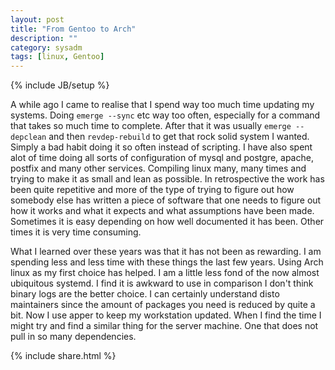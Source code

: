 ```yaml
---
layout: post
title: "From Gentoo to Arch"
description: ""
category: sysadm
tags: [linux, Gentoo]
---
```

{% include JB/setup %}

A while ago I came to realise that I spend way too much time updating my systems.
Doing ``emerge --sync`` etc way too often, especially for a command that takes so much time to complete.
After that it was usually ``emerge --depclean`` and then ``revdep-rebuild`` to get that rock solid system I wanted.
Simply a bad habit doing it so often instead of scripting.
I have also spent alot of time doing all sorts of configuration of mysql and postgre, apache, postfix and many other services.
Compiling linux many, many times and trying to make it as small and lean as possible.
In retrospective the work has been quite repetitive and more of the type of trying to figure out how somebody else has written a piece of software that one needs to figure out how it works and what it expects and what assumptions have been made.
Sometimes it is easy depending on how well documented it has been.
Other times it is very time consuming.

What I learned over these years was that it has not been as rewarding.
I am spending less and less time with these things the last few years.
Using Arch linux as my first choice has helped.
I am a little less fond of the now almost ubiquitous systemd.
I find it is awkward to use in comparison I don't think binary logs are the better choice.
I can certainly understand disto maintainers since the amount of packages you need is reduced by quite a bit.
Now I use apper to keep my workstation updated.
When I find the time I might try and find a similar thing for the server machine.
One that does not pull in so many dependencies.

{% include share.html %}
